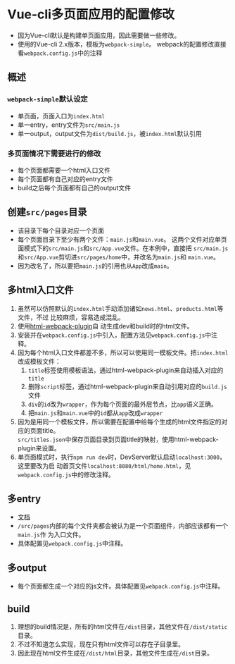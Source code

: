 # Vue-cli多页面应用的配置修改
* 因为Vue-cli默认是构建单页面应用，因此需要做一些修改。
* 使用的Vue-cli 2.x版本，模板为`webpack-simple`。
webpack的配置修改直接看`webpack.config.js`中的注释


## 概述
### `webpack-simple`默认设定
* 单页面，页面入口为`index.html`
* 单一entry，entry文件为`src/main.js`
* 单一output，output文件为`dist/build.js`，被`index.html`默认引用

### 多页面情况下需要进行的修改
* 每个页面都需要一个html入口文件
* 每个页面都有自己对应的entry文件
* build之后每个页面都有自己的output文件


## 创建`src/pages`目录
* 该目录下每个目录对应一个页面
* 每个页面目录下至少有两个文件：`main.js`和`main.vue`。
    这两个文件对应单页面模式下的`src/main.js`和`src/App.vue`文件。在本例中，直接把
    `src/main.js`和`src/App.vue`剪切进`src/pages/home`中，并改名为`main.js`和
    `main.vue`。
* 因为改名了，所以要把`main.js`的引用也从`App`改成`main`。


## 多html入口文件
1. 虽然可以仿照默认的`index.html`手动添加诸如`news.html`、`products.html`等文件，不过
比较麻烦，容易造成混乱。
2. 使用[html-webpack-plugin](https://www.npmjs.com/package/html-webpack-plugin)自
动生成dev和build时的html文件。
3. 安装并在`webpack.config.js`中引入，配置方法见`webpack.config.js`中注释。
4. 因为每个html入口文件都差不多，所以可以使用同一模板文件。把`index.html`改成模板文件：
    1. `title`标签使用模板语法，通过html-webpack-plugin来自动插入对应的`title`
    2. 删除`script`标签，通过html-webpack-plugin来自动引用对应的`build.js`文件
    3. `div`的`id`改为`wrapper`，作为每个页面的最外层节点，比`app`语义正确。
    4. 把`main.js`和`main.vue`中的`id`都从`app`改成`wrapper`
5. 因为是用同一个模板文件，所以需要在配置中给每个生成的html文件指定的对应的页面title。  
    `src/titles.json`中保存页面目录到页面title的映射，使用html-webpack-plugin来设置。
6. 单页面模式时，执行`npm run dev`时，DevServer默认启动`localhost:3000`，这里要改为启
    动首页文件`localhost:8080/html/home.html`，见`webpack.config.js`中的修改注释。


## 多entry
* [文档](https://webpack.js.org/concepts/entry-points/#multi-page-application)
* `/src/pages`内部的每个文件夹都会被认为是一个页面组件，内部应该都有一个`main.js`作
为入口文件。
* 具体配置见`webpack.config.js`中注释。


## 多output
* 每个页面都生成一个对应的js文件。具体配置见`webpack.config.js`中注释。


## build
1. 理想的build情况是，所有的html文件在`/dist`目录，其他文件在`/dist/static`目录。
2. 不过不知道怎么实现，现在只有html文件可以存在子目录里。
3. 因此现在html文件生成在`/dist/html`目录，其他文件生成在`/dist`目录。
